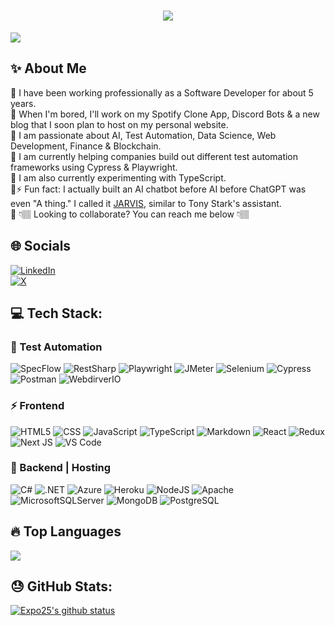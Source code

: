 <h1 align="center">
  <a href="https://git.io/typing-svg">
    <img src="https://readme-typing-svg.herokuapp.com/?lines=What's Up!!+✌🏽;My+name+is+DOMINICK!🙂;But+you+can+call+me+Expo!&center=true&size=25">
  </a>
</h1>

![](https://img.shields.io/badge/Profile%20Views-28.5k-blue?logo=linkedin)

## ✨ About Me
🔹 I have been working professionally as a Software Developer for about 5 years. <br>
🔹 When I'm bored, I'll work on my Spotify Clone App, Discord Bots & a new blog that I soon plan to host on my personal website.<br>
🔹 I am passionate about AI, Test Automation, Data Science, Web Development, Finance & Blockchain. <br>
🔹 I am currently helping companies build out different test automation frameworks using Cypress & Playwright.<br>
🔹 I am also currently experimenting with TypeScript.<br>
🔹⚡ Fun fact: I actually built an AI chatbot before AI before ChatGPT was even "A thing." I called it [JARVIS](), similar to Tony Stark's assistant.<br>
🔹 👇🏽 Looking to collaborate? You can reach me below 👇🏽

## 🌐 Socials
[![LinkedIn](https://img.shields.io/badge/LinkedIn-%230077B5.svg?logo=linkedin&logoColor=white)](https://linkedin.com/in/dominicksidari/)<br>
[![X](https://img.shields.io/badge/X-%23000000.svg?style=for-the-badge&logo=X&logoColor=white)](https://twitter.com/dom_sidari25) 

## 💻 Tech Stack:
### 🧪 Test Automation
![SpecFlow](https://img.shields.io/badge/SpecFlow-%2341AA58.svg?style=for-the-badge&logo=cucumber&logoColor=white)
![RestSharp](https://img.shields.io/badge/RestSharp-%2368217A.svg?style=for-the-badge&logo=rest&logoColor=white)
![Playwright](https://img.shields.io/badge/Playwright-%232EAD33.svg?style=for-the-badge&logo=playwright&logoColor=white)
![JMeter](https://img.shields.io/badge/JMeter-%23D9252E.svg?style=for-the-badge&logo=apache&logoColor=white)
![Selenium](https://img.shields.io/badge/Selenium-%2343B02A.svg?style=for-the-badge&logo=selenium&logoColor=white)
![Cypress](https://img.shields.io/badge/Cypress-%2317202C.svg?style=for-the-badge&logo=cypress&logoColor=white)
![Postman](https://img.shields.io/badge/Postman-%23FF6C37.svg?style=for-the-badge&logo=postman&logoColor=white)
![WebdirverIO](https://img.shields.io/badge/WebdriverIO-%23EA5906.svg?style=for-the-badge&logo=webdriverio&logoColor=white)
### ⚡ Frontend
![HTML5](https://img.shields.io/badge/html5-%23E34F26.svg?style=for-the-badge&logo=html5&logoColor=white)
![CSS](https://img.shields.io/badge/CSS-%231572B6.svg?style=for-the-badge&logo=css3&logoColor=white)
![JavaScript](https://img.shields.io/badge/javascript-%23323330.svg?style=for-the-badge&logo=javascript&logoColor=%23F7DF1E)
![TypeScript](https://img.shields.io/badge/TypeScript-%233178C6.svg?style=for-the-badge&logo=typescript&logoColor=white)
![Markdown](https://img.shields.io/badge/markdown-%23000000.svg?style=for-the-badge&logo=markdown&logoColor=white) 
![React](https://img.shields.io/badge/react-%2320232a.svg?style=for-the-badge&logo=react&logoColor=%2361DAFB)
![Redux](https://img.shields.io/badge/redux-%23593d88.svg?style=for-the-badge&logo=redux&logoColor=white)
![Next JS](https://img.shields.io/badge/Next-black?style=for-the-badge&logo=next.js&logoColor=white)
![VS Code](https://img.shields.io/badge/VS%20Code-%23007ACC.svg?style=for-the-badge&logo=visual-studio-code&logoColor=white)
### 📅 Backend | Hosting
![C#](https://img.shields.io/badge/c%23-%23239120.svg?style=for-the-badge&logo=c-sharp&logoColor=white)
![.NET](https://img.shields.io/badge/.NET-5C2D91?style=for-the-badge&logo=.net&logoColor=white)
![Azure](https://img.shields.io/badge/azure-%230072C6.svg?style=for-the-badge&logo=azure-devops&logoColor=white)
![Heroku](https://img.shields.io/badge/heroku-%23430098.svg?style=for-the-badge&logo=heroku&logoColor=white)
![NodeJS](https://img.shields.io/badge/node.js-6DA55F?style=for-the-badge&logo=node.js&logoColor=white)
![Apache](https://img.shields.io/badge/apache-%23D42029.svg?style=for-the-badge&logo=apache&logoColor=white)
![MicrosoftSQLServer](https://img.shields.io/badge/Microsoft%20SQL%20Sever-CC2927?style=for-the-badge&logo=microsoft%20sql%20server&logoColor=white)
![MongoDB](https://img.shields.io/badge/MongoDB-%234ea94b.svg?style=for-the-badge&logo=mongodb&logoColor=white)
![PostgreSQL](https://img.shields.io/badge/PostgreSQL-%23316192.svg?style=for-the-badge&logo=postgresql&logoColor=white)


## 🔥 Top Languages
<a href="https://github.com/expo25"><img align="center" src="https://github-readme-stats.vercel.app/api/top-langs/?username=expo25&layout=compact&theme=yeblu&hide_border=true&&langs_count=8" /></a>

## 😓 GitHub Stats:
<a href="https://github.com/expo25"><img align="center" src="https://github-readme-stats.vercel.app/api?username=expo25&show_icons=true&include_all_commits=true&theme=nightowl&hide_border=true" alt="Expo25's github status" /></a>
